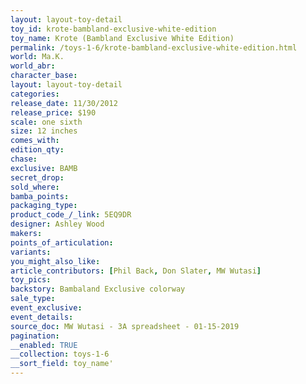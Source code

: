 ```yaml
---
layout: layout-toy-detail 
toy_id: krote-bambland-exclusive-white-edition
toy_name: Krote (Bambland Exclusive White Edition)
permalink: /toys-1-6/krote-bambland-exclusive-white-edition.html
world: Ma.K.
world_abr: 
character_base: 
layout: layout-toy-detail
categories: 
release_date: 11/30/2012
release_price: $190 
scale: one sixth
size: 12 inches
comes_with: 
edition_qty: 
chase: 
exclusive: BAMB
secret_drop: 
sold_where: 
bamba_points: 
packaging_type: 
product_code_/_link: 5EQ9DR
designer: Ashley Wood
makers: 
points_of_articulation: 
variants: 
you_might_also_like: 
article_contributors: [Phil Back, Don Slater, MW Wutasi]
toy_pics: 
backstory: Bambaland Exclusive colorway
sale_type: 
event_exclusive: 
event_details: 
source_doc: MW Wutasi - 3A spreadsheet - 01-15-2019
pagination: 
__enabled: TRUE
__collection: toys-1-6
__sort_field: toy_name'
---
```

